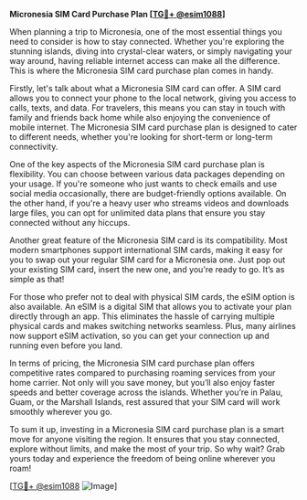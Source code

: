 **Micronesia SIM Card Purchase Plan [[TG💪+ @esim1088](https://t.me/s/esim1088)]**

When planning a trip to Micronesia, one of the most essential things you need to consider is how to stay connected. Whether you're exploring the stunning islands, diving into crystal-clear waters, or simply navigating your way around, having reliable internet access can make all the difference. This is where the Micronesia SIM card purchase plan comes in handy.

Firstly, let's talk about what a Micronesia SIM card can offer. A SIM card allows you to connect your phone to the local network, giving you access to calls, texts, and data. For travelers, this means you can stay in touch with family and friends back home while also enjoying the convenience of mobile internet. The Micronesia SIM card purchase plan is designed to cater to different needs, whether you're looking for short-term or long-term connectivity.

One of the key aspects of the Micronesia SIM card purchase plan is flexibility. You can choose between various data packages depending on your usage. If you're someone who just wants to check emails and use social media occasionally, there are budget-friendly options available. On the other hand, if you're a heavy user who streams videos and downloads large files, you can opt for unlimited data plans that ensure you stay connected without any hiccups.

Another great feature of the Micronesia SIM card is its compatibility. Most modern smartphones support international SIM cards, making it easy for you to swap out your regular SIM card for a Micronesia one. Just pop out your existing SIM card, insert the new one, and you're ready to go. It’s as simple as that!

For those who prefer not to deal with physical SIM cards, the eSIM option is also available. An eSIM is a digital SIM that allows you to activate your plan directly through an app. This eliminates the hassle of carrying multiple physical cards and makes switching networks seamless. Plus, many airlines now support eSIM activation, so you can get your connection up and running even before you land.

In terms of pricing, the Micronesia SIM card purchase plan offers competitive rates compared to purchasing roaming services from your home carrier. Not only will you save money, but you’ll also enjoy faster speeds and better coverage across the islands. Whether you’re in Palau, Guam, or the Marshall Islands, rest assured that your SIM card will work smoothly wherever you go.

To sum it up, investing in a Micronesia SIM card purchase plan is a smart move for anyone visiting the region. It ensures that you stay connected, explore without limits, and make the most of your trip. So why wait? Grab yours today and experience the freedom of being online wherever you roam!

[[TG💪+ @esim1088](https://t.me/s/esim1088) ![Image](https://i.postimg.cc/Y0z9fWf4/image.png)]